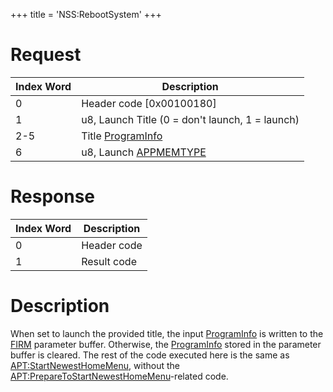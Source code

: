 +++
title = 'NSS:RebootSystem'
+++

# Request

| Index Word | Description                                                         |
|------------|---------------------------------------------------------------------|
| 0          | Header code \[0x00100180\]                                          |
| 1          | u8, Launch Title (0 = don't launch, 1 = launch)                     |
| 2-5        | Title [ProgramInfo](Filesystem_services#programinfo "wikilink")     |
| 6          | u8, Launch [APPMEMTYPE](Configuration_Memory#appmemtype "wikilink") |

# Response

| Index Word | Description |
|------------|-------------|
| 0          | Header code |
| 1          | Result code |

# Description

When set to launch the provided title, the input
[ProgramInfo](Filesystem_services#programinfo "wikilink") is written to
the [FIRM](FIRM "wikilink") parameter buffer. Otherwise, the
[ProgramInfo](Filesystem_services#programinfo "wikilink") stored in the
parameter buffer is cleared. The rest of the code executed here is the
same as [<APT:StartNewestHomeMenu>](APT:StartNewestHomeMenu "wikilink"),
without the
[<APT:PrepareToStartNewestHomeMenu>](APT:PrepareToStartNewestHomeMenu "wikilink")-related
code.
